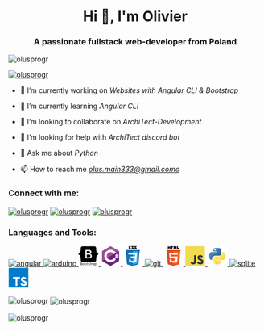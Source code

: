<h1 align="center">Hi 👋, I'm Olivier</h1>
<h3 align="center">A passionate fullstack web-developer from Poland</h3>

<p align="left"> <img src="https://komarev.com/ghpvc/?username=olusprogr&label=Profile%20views&color=0e75b6&style=flat" alt="olusprogr" /> </p>

<p align="left"> <a href="https://github.com/ryo-ma/github-profile-trophy"><img src="https://github-profile-trophy.vercel.app/?username=olusprogr" alt="olusprogr" /></a> </p>

- 🔭 I’m currently working on *Websites with Angular CLI & Bootstrap*

- 🌱 I’m currently learning *Angular CLI*

- 👯 I’m looking to collaborate on *ArchiTect-Development*

- 🤝 I’m looking for help with *ArchiTect discord bot*

- 💬 Ask me about *Python*

- 📫 How to reach me *olus.main333@gmail.como*

<h3 align="left">Connect with me:</h3>
<p align="left">
<a href="https://fb.com/olusprogr" target="blank"><img align="center" src="https://raw.githubusercontent.com/rahuldkjain/github-profile-readme-generator/master/src/images/icons/Social/facebook.svg" alt="olusprogr" height="30" width="40" /></a>
<a href="https://instagram.com/olusprogr" target="blank"><img align="center" src="https://raw.githubusercontent.com/rahuldkjain/github-profile-readme-generator/master/src/images/icons/Social/instagram.svg" alt="olusprogr" height="30" width="40" /></a>
<a href="https://discord.gg/olusprogr" target="blank"><img align="center" src="https://raw.githubusercontent.com/rahuldkjain/github-profile-readme-generator/master/src/images/icons/Social/discord.svg" alt="olusprogr" height="30" width="40" /></a>
</p>

<h3 align="left">Languages and Tools:</h3>
<p align="left"> <a href="https://angular.io" target="_blank" rel="noreferrer"> <img src="https://angular.io/assets/images/logos/angular/angular.svg" alt="angular" width="40" height="40"/> </a> <a href="https://www.arduino.cc/" target="_blank" rel="noreferrer"> <img src="https://cdn.worldvectorlogo.com/logos/arduino-1.svg" alt="arduino" width="40" height="40"/> </a> <a href="https://getbootstrap.com" target="_blank" rel="noreferrer"> <img src="https://raw.githubusercontent.com/devicons/devicon/master/icons/bootstrap/bootstrap-plain-wordmark.svg" alt="bootstrap" width="40" height="40"/> </a> <a href="https://www.w3schools.com/cs/" target="_blank" rel="noreferrer"> <img src="https://raw.githubusercontent.com/devicons/devicon/master/icons/csharp/csharp-original.svg" alt="csharp" width="40" height="40"/> </a> <a href="https://www.w3schools.com/css/" target="_blank" rel="noreferrer"> <img src="https://raw.githubusercontent.com/devicons/devicon/master/icons/css3/css3-original-wordmark.svg" alt="css3" width="40" height="40"/> </a> <a href="https://git-scm.com/" target="_blank" rel="noreferrer"> <img src="https://www.vectorlogo.zone/logos/git-scm/git-scm-icon.svg" alt="git" width="40" height="40"/> </a> <a href="https://www.w3.org/html/" target="_blank" rel="noreferrer"> <img src="https://raw.githubusercontent.com/devicons/devicon/master/icons/html5/html5-original-wordmark.svg" alt="html5" width="40" height="40"/> </a> <a href="https://developer.mozilla.org/en-US/docs/Web/JavaScript" target="_blank" rel="noreferrer"> <img src="https://raw.githubusercontent.com/devicons/devicon/master/icons/javascript/javascript-original.svg" alt="javascript" width="40" height="40"/> </a> <a href="https://www.python.org" target="_blank" rel="noreferrer"> <img src="https://raw.githubusercontent.com/devicons/devicon/master/icons/python/python-original.svg" alt="python" width="40" height="40"/> </a> <a href="https://www.sqlite.org/" target="_blank" rel="noreferrer"> <img src="https://www.vectorlogo.zone/logos/sqlite/sqlite-icon.svg" alt="sqlite" width="40" height="40"/> </a> <a href="https://www.typescriptlang.org/" target="_blank" rel="noreferrer"> <img src="https://raw.githubusercontent.com/devicons/devicon/master/icons/typescript/typescript-original.svg" alt="typescript" width="40" height="40"/> </a> </p>

<p><img align="left" src="https://github-readme-stats.vercel.app/api/top-langs?username=olusprogr&show_icons=true&locale=en&layout=compact" alt="olusprogr" /></p>

<p>&nbsp;<img align="center" src="https://github-readme-stats.vercel.app/api?username=olusprogr&show_icons=true&locale=en" alt="olusprogr" /></p>

<p><img align="center" src="https://github-readme-streak-stats.herokuapp.com/?user=olusprogr&" alt="olusprogr" /></p>
